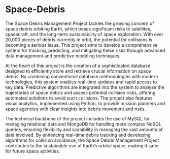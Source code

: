 # Space-Debris
The Space Debris Management Project tackles the growing concern of space debris orbiting Earth, which poses significant risks to satellites, spacecraft, and the long-term sustainability of space exploration. With over 20,000 pieces of debris currently in orbit, the potential for collisions is becoming a serious issue. This project aims to develop a comprehensive system for tracking, predicting, and mitigating these risks through advanced data management and predictive modeling techniques.

At the heart of this project is the creation of a sophisticated database designed to efficiently store and retrieve crucial information on space debris. By combining conventional database methodologies with modern technologies, this system enables real-time updates and rapid access to key data. Predictive algorithms are integrated into the system to analyze the trajectories of space debris and assess potential collision risks, offering automated solutions to avoid such collisions. The project also features visual analytics, implemented using Python, to provide mission planners and space agencies with clear insights into debris movement and risks.

The technical backbone of the project includes the use of MySQL for managing relational data and MongoDB for handling more complex NoSQL queries, ensuring flexibility and scalability in managing the vast amounts of data involved. By enhancing real-time debris tracking and developing algorithms for collision avoidance, the Space Debris Management Project contributes to the sustainable use of Earth’s orbital space, making it safer for future space activities.
